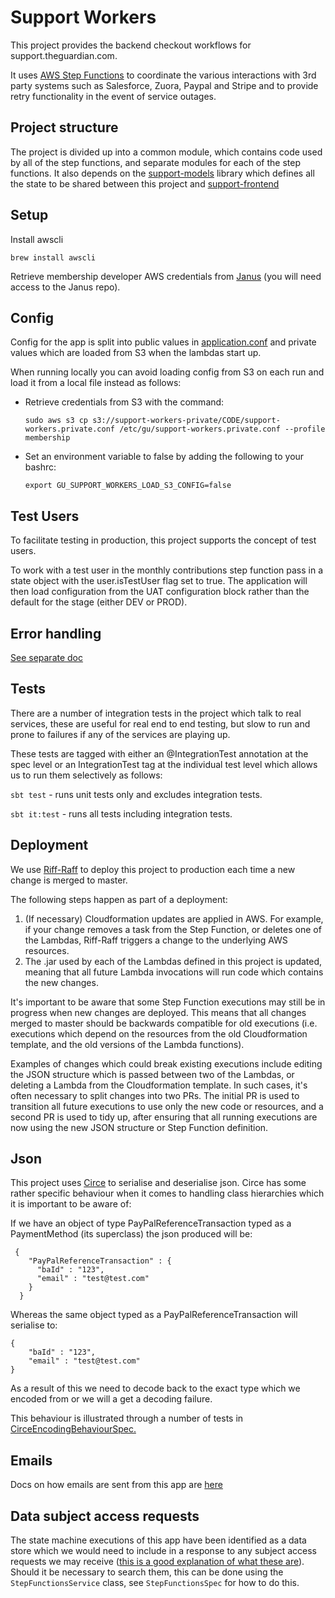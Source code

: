 Support Workers
===============

This project provides the backend checkout workflows for support.theguardian.com.

It uses [AWS Step Functions](https://aws.amazon.com/step-functions/) to coordinate the various interactions with 3rd party systems
such as Salesforce, Zuora, Paypal and Stripe and to provide retry functionality in the event of service outages.

## Project structure
The project is divided up into a common module, which contains code used by all of the step functions, and separate
modules for each of the step functions. It also depends on the [support-models](https://github.com/guardian/support-models) library which defines all the state to be shared between this project and [support-frontend](https://github.com/guardian/support-frontend)

## Setup

Install awscli
```
brew install awscli
```

Retrieve membership developer AWS credentials from [Janus](https://github.com/guardian/janus) (you will need access to the Janus repo).

## Config
Config for the app is split into public values in [application.conf](common/src/main/resources/application.conf)
and private values which are loaded from S3 when the lambdas start up.

When running locally you can avoid loading config from S3 on each run and load it from a local file instead as follows:

* Retrieve credentials from S3 with the command:

    `sudo aws s3 cp s3://support-workers-private/CODE/support-workers.private.conf /etc/gu/support-workers.private.conf --profile membership`

* Set an environment variable to false by adding the following to your bashrc:

    `export GU_SUPPORT_WORKERS_LOAD_S3_CONFIG=false`

## Test Users
To facilitate testing in production, this project supports the concept of test users.

To work with a test user in the monthly contributions step function pass in a state
object with the user.isTestUser flag set to true. The application will then load configuration
from the UAT configuration block rather than the default for the stage (either DEV or PROD).

## Error handling
[See separate doc](./docs/error-handling.md)

## Tests
There are a number of integration tests in the project which talk to real services, these are useful for real end to end testing, but slow to run and prone to failures if any of the services are playing up.

These tests are tagged with either an @IntegrationTest annotation at the spec level or an IntegrationTest tag at the individual test level which allows us to run them selectively as follows:

`sbt test` - runs unit tests only and excludes integration tests.

`sbt it:test` - runs all tests including integration tests.

## Deployment
We use [Riff-Raff](https://github.com/guardian/riff-raff) to deploy this project to production each time a new change is merged to master.

The following steps happen as part of a deployment:

1. (If necessary) Cloudformation updates are applied in AWS. For example, if your change removes a task from the Step Function, or deletes one of the Lambdas, Riff-Raff triggers a change to the underlying AWS resources.
2. The .jar used by each of the Lambdas defined in this project is updated, meaning that all future Lambda invocations will run code which contains the new changes.

It's important to be aware that some Step Function executions may still be in progress when new changes are deployed. This means that all changes merged to master should be backwards compatible for old executions (i.e. executions which depend on the resources from the old Cloudformation template, and the old versions of the Lambda functions).

Examples of changes which could break existing executions include editing the JSON structure which is passed between two of the Lambdas, or deleting a Lambda from the Cloudformation template. In such cases, it's often necessary to split changes into two PRs. The initial PR is used to transition all future executions to use only the new code or resources, and a second PR is used to tidy up, after ensuring that all running executions are now using the new JSON structure or Step Function definition.

## Json
This project uses [Circe](https://github.com/circe/circe) to serialise and deserialise json.
Circe has some rather specific behaviour when it comes to handling class hierarchies which it is important to be aware of:

If we have an object of type PayPalReferenceTransaction typed as a PaymentMethod (its superclass) the json produced will be:

     {
        "PayPalReferenceTransaction" : {
          "baId" : "123",
          "email" : "test@test.com"
        }
      }

Whereas the same object typed as a PayPalReferenceTransaction will serialise to:

    {
        "baId" : "123",
        "email" : "test@test.com"
    }

As a result of this we need to decode back to the exact type which we encoded from or we will a get a decoding failure.

This behaviour is illustrated through a number of tests in [CirceEncodingBehaviourSpec.](/src/test/scala/com/gu/support/workers/CirceEncodingBehaviourSpec.scala)

## Emails
Docs on how emails are sent from this app are [here](/docs/triggered-send-in-exact-target.md)

## Data subject access requests
The state machine executions of this app have been identified as a data store which we would need to include in a response to any subject
access requests we may receive ([this is a good explanation of what these are](https://ico.org.uk/media/for-organisations/documents/2014223/subject-access-code-of-practice.pdf)).
Should it be necessary to search them, this can be done using the `StepFunctionsService` class, see `StepFunctionsSpec` for how to do this.
